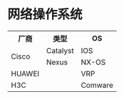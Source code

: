 # 网络操作系统

<table>
    <tr><th>厂商</th><th>类型</th><th>OS</th></tr>
    <tr><td rowspan="2">Cisco</td><td>Catalyst</td><td>IOS</td></tr>
    <tr><td>Nexus</td><td>NX-OS</td></tr>
    <tr><td>HUAWEI</td><td></td><td>VRP</td></tr>
    <tr><td>H3C</td><td></td><td>Comware</td></tr>
</table>

